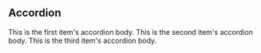## Accordion

<Accordion>
  <AccordionItem title="Item 1">
    This is the first item's accordion body.
  </AccordionItem>
  <AccordionItem title="Item 2">
    This is the second item's accordion body.
  </AccordionItem>
  <AccordionItem title="Item 3">
    This is the third item's accordion body.
  </AccordionItem>
</Accordion>
